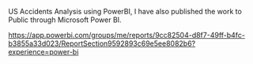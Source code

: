 US Accidents Analysis using PowerBI, I have also published the work to Public through Microsoft Power BI.

https://app.powerbi.com/groups/me/reports/9cc82504-d8f7-49ff-b4fc-b3855a33d023/ReportSection9592893c69e5ee8082b6?experience=power-bi
